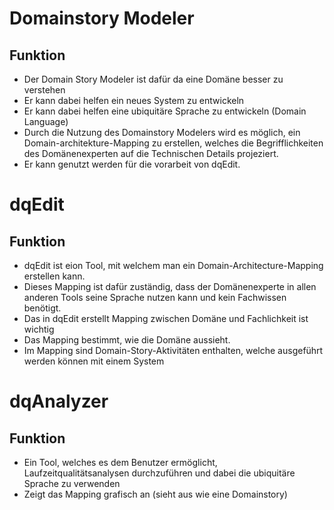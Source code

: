 # Domainstory Modeler

## Funktion
 - Der Domain Story Modeler ist dafür da eine Domäne besser zu verstehen
 - Er kann dabei helfen ein neues System zu entwickeln
 - Er kann dabei helfen eine ubiquitäre Sprache zu entwickeln (Domain Language)
 - Durch die Nutzung des Domainstory Modelers wird es möglich, ein Domain-architekture-Mapping zu erstellen, welches die Begrifflichkeiten des Domänenexperten auf die Technischen Details projeziert.
 - Er kann genutzt werden für die vorarbeit von dqEdit. 

# dqEdit

## Funktion
 - dqEdit ist eion Tool, mit welchem man ein Domain-Architecture-Mapping erstellen kann. 
 - Dieses Mapping ist dafür zuständig, dass der Domänenexperte in allen anderen Tools seine Sprache nutzen kann und kein Fachwissen benötigt.
 - Das in dqEdit erstellt Mapping zwischen Domäne und Fachlichkeit ist wichtig
 - Das Mapping bestimmt, wie die Domäne aussieht.
 - Im Mapping sind Domain-Story-Aktivitäten enthalten, welche ausgeführt werden können mit einem System

# dqAnalyzer

## Funktion
 - Ein Tool, welches es dem Benutzer ermöglicht, Laufzeitqualitätsanalysen durchzuführen und dabei die ubiquitäre Sprache zu verwenden 
 - Zeigt das Mapping grafisch an (sieht aus wie eine Domainstory)

 
 
